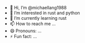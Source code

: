 - 👋 Hi, I’m @michaellang1988
- 👀 I’m interested in rust and python
- 🌱 I’m currently learning rust
- 📫 How to reach me ...
- 😄 Pronouns: ...
- ⚡ Fun fact: ...

<!---
michaellang1988/michaellang1988 is a ✨ special ✨ repository because its `README.md` (this file) appears on your GitHub profile.
You can click the Preview link to take a look at your changes.
--->
